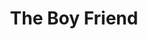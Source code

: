 ---
title: The Boy Friend
year: 1959
opening_date: 1959-11-20
closing_date: 1959-11-28
layout: productions
image:
image_caption:
image_credit:
playbill:
category:
Theatre: Theatre Jacksonville
Venue: Little Theatre
cast:
  Hortense: Judy Bischoff
  Dulcie: Woollie Grimes
  Fay: Margie Pearce
  Maisie: Frances Andrews
  Nancy: Valerie Rye
  Polly Browne: Jacquelyn Smiley
  Madame Dubonnet: Gertrude Moller
  Bobby Van Husen: Dick Wright
  Percival Browne: Harry Richard
  Tony: William O. Milton
  Alphonse: Joe Stauffer
  Lord Brockhurst: Archie Eason
  Lady Brockhurst: Helen Woodland
  Marcel: Luckey Heath
  Pierre: William A. Alexander
  Gendarme: Art Logan
  Garcon: Joe Sloan
  Pepe: Sand Gordon
  Lolita:
    - Margie Pearce
  The Girls:
    - Gayle Swymer
    - Betti Chapman
    - Melva Williams
    - Laurene Prescott
  The Boys:
    - George McManus
    - Willie Moore
  The Mannequins:
    - Laverna Moore
    - Wilma Bertrand
    - Virginia Roumillat
    - Iris Carter
crew:
  Staging: Maurice Geoffrey
  Choreography: Art Powell
  Musical Direction: Eddie Reynolds
  Stage Manager: Art Logan
  Assistant Stage Manager: Joe Sloan
  Voice and Diction Coach: Florence Soldinger
  Crew:
    - Ernie Evans
    - Frank Ridge
    - Robert Ovenpharo
    - Marshall Graver
    - Dixie Cohen
  Lighting:
    - Norman Howard
    - Warren Zundell
    - Debby Dunn
    - Al Gross
  Costumes:
    - Ellen Black
    - Virginia Black
    - Brandy Kraft
    - Wilma Bertrand
    - Marie Logan
    - Doris Edwards
    - Bob Meadows
    - Archie Eason
  Properties:
    - Artie Ramaker
    - Florence Seymour
    - Laverna Moore
    - Sabina Meyer
    - Debby Dunn
    - Ernie Evans
  Make-Up:
    - Dorothy Portnoy
    - Lacy Wilson
    - Polly Clendening
    - Elmo Lehman
    - Bill Gibbs
  Typing: Beatrice K. Weisberg
  Scenery:
    - Frank Ridge
    - Dixie Cohen
    - Mark Harris
    - Art Logan
    - Joe Sloan
    - Norman Howard
    - Mary Kilpatrick
    - Laverna Moore
    - Bunni Thornhill
    - Wilma Bertrand
    - Dick Taylor
    - Joe Ferri
    - Thelma Mayeron
    - Ellen Black
    - Gayle Swymer
    - Martha Maguire
    - Lacy Wilson
    - Evan Wright
    - Ernie Evans
    - Jack Broughton
    - Brandy Kraft
    - Emily McGiffin
    - Joyce Tinkham
    - Felix Jacobs
    - Marshall Grauer
    - Glenn H. Logan
    - Marie Logan
    - David Boyer
    - Mrs. David Boyer
external_links:
---